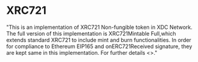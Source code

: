 # XRC721
"This is an implementation of XRC721 Non-fungible token in XDC Network. 
The full version of this implementation is XRC721Mintable Full,which extends standard XRC721 to include mint and burn functionalities.
In order for compliance to Ethereum EIP165 and onERC721Received signature, they are kept same in this implementation.
For further details <<include the link of the Medium article>>."
